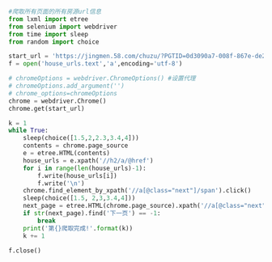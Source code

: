 
<BlogInfo id="237" title="40.爬取" author="白日梦想猿" pv=0 read_times=0 pre_cost_time=0分49秒 category="爬虫学习" tag_list="['爬虫学习']" create_time="2020.06.14 08:28:19" update_time="2020.06.14 09:39:32" />

```python
#爬取所有页面的所有房源url信息
from lxml import etree
from selenium import webdriver
from time import sleep
from random import choice

start_url = 'https://jingmen.58.com/chuzu/?PGTID=0d3090a7-008f-867e-de29-b363e6c67ee3&ClickID=8'
f = open('house_urls.text','a',encoding='utf-8')

# chromeOptions = webdriver.ChromeOptions() #设置代理
# chromeOptions.add_argument('')
# chrome_options=chromeOptions
chrome = webdriver.Chrome()
chrome.get(start_url)

k = 1
while True:
    sleep(choice([1.5,2,2.3,3.4,4]))
    contents = chrome.page_source
    e = etree.HTML(contents)
    house_urls = e.xpath('//h2/a/@href')
    for i in range(len(house_urls)-1):
        f.write(house_urls[i])
        f.write('\n')
    chrome.find_element_by_xpath('//a[@class="next"]/span').click()
    sleep(choice([1.5, 2,3,3.4,4]))
    next_page = etree.HTML(chrome.page_source).xpath('//a[@class="next"]/span/text()')
    if str(next_page).find('下一页') == -1:
        break
    print('第{}爬取完成!'.format(k))
    k += 1

f.close()
```
